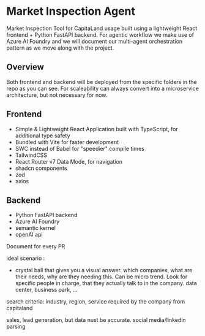 # Market Inspection Agent

Market Inspection Tool for CapitaLand usage built using a lightweight React frontend + Python FastAPI backend.
For agentic workflow we make use of Azure AI Foundry and we will document our multi-agent orchestration
pattern as we move along with the project.

## Overview

Both frontend and backend will be deployed from the specific folders in the repo as you can see. For scaleability
can always convert into a microservice architecture, but not necessary for now.

## Frontend

- Simple & Lightweight React Application built with TypeScript, for additional type safety
- Bundled with Vite for faster development
- SWC instead of Babel for "speedier" compile times
- TailwindCSS
- React Router v7 Data Mode, for navigation
- shadcn components
- zod
- axios

## Backend

- Python FastAPI backend
- Azure AI Foundry
- semantic kernel
- openAI api

Document for every PR

ideal scenario :

- crystal ball that gives you a visual answer. which companies, what are their needs, why are they needing this. Can be micro trend. Look for specific people in charge, that they actually talk to in the company. data center, business park, ...

search criteria: industry, region, service required by the company from capitaland

sales, lead generation, but data nust be accurate. social media/linkedin parsing
